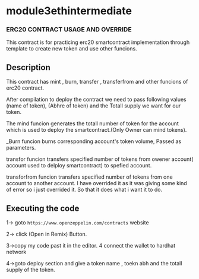 # module3ethintermediate
### ERC20 CONTRACT USAGE AND OVERRIDE
This contract is for practicing erc20 smartcontract implementation through template to create new token and use other funcions.
## Description
This contract has mint , burn, transfer , transferfrom and other funcions of erc20 contract. 

After compilation to deploy the contract we need to pass following values (name of token), (Abhre of token)
and the Totall supply we want for our token. 

The mind funcion generates the totall number of token for the account which is used to deploy the smartcontract.(Only Owner can mind tokens).

_Burn funcion burns corresponding account's token volume, Passed as parameters.

transfor funcion transfers specified number of tokens from owener account( account used to delploy smartcontract) to spefied account.

transforfrom funcion transfers specified number of tokens from one account to another account. I have overrided it as it was giving some kind of error so i just overrided it. So that it does what i want it to do.

## Executing the code
1-> goto `https://www.openzeppelin.com/contracts` website

2-> click (Open in Remix) Button.

3->copy my code past it in the editor.
4 connect the wallet to hardhat network

4->goto deploy section and give a token name , toekn abh and the totall supply of the token.
